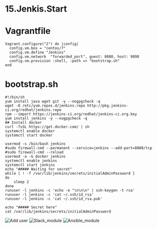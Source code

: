 # 15.Jenkis.Start

# Vagrantfile

``` 
Vagrant.configure("2") do |config|
  config.vm.box = "centos/7"
  config.vm.define "Jenkins"
  config.vm.network  "forwarded_port", guest: 8080, host: 9898  
  config.vm.provision :shell, :path => "bootstrap.sh"
end

``` 

# bootstrap.sh
```
#!/bin/sh
yum install java wget git -y --nogpgcheck -q
wget -O /etc/yum.repos.d/jenkins.repo http://pkg.jenkins-ci.org/redhat/jenkins.repo
rpm --import https://jenkins-ci.org/redhat/jenkins-ci.org.key
yum install jenkins -y --nogpgcheck -q
## Install docker
curl -fsSL https://get.docker.com/ | sh
systemctl enable docker
systemctl start docker

usermod -s /bin/bash jenkins
#sudo firewall-cmd --permanent --service=jenkins --add-port=8080/tcp
#sudo firewall-cmd --reload
usermod -a -G docker jenkins
systemctl enable jenkins
systemctl start jenkins
echo "##### Waiting for secret"
while [ ! -f /var/lib/jenkins/secrets/initialAdminPassword ]
do
    sleep 2
done
runuser -l jenkins -c 'echo -e "\n\n\n" | ssh-keygen -t rsa'
runuser -l jenkins -c 'cat ~/.ssh/id_rsa'
runuser -l jenkins -c 'cat ~/.ssh/id_rsa.pub'

echo "##### Secret here"
cat /var/lib/jenkins/secrets/initialAdminPassword

```
![Add user ](https://github.com/mrvaart23/screenshots/blob/main/Screenshot%20from%202021-04-30%2000-27-30.png)
![Slack_module](https://github.com/mrvaart23/screenshots/blob/main/Screenshot%20from%202021-04-30%2000-22-03.png)
![Ansible_module](https://github.com/mrvaart23/screenshots/blob/main/Screenshot%20from%202021-04-30%2000-22-42.png)

